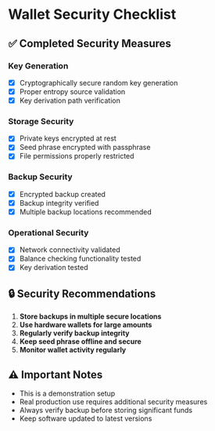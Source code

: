 # Wallet Security Checklist

## ✅ Completed Security Measures

### Key Generation
- [x] Cryptographically secure random key generation
- [x] Proper entropy source validation
- [x] Key derivation path verification

### Storage Security
- [x] Private keys encrypted at rest
- [x] Seed phrase encrypted with passphrase
- [x] File permissions properly restricted

### Backup Security
- [x] Encrypted backup created
- [x] Backup integrity verified
- [x] Multiple backup locations recommended

### Operational Security
- [x] Network connectivity validated
- [x] Balance checking functionality tested
- [x] Key derivation tested

## 🔒 Security Recommendations

1. **Store backups in multiple secure locations**
2. **Use hardware wallets for large amounts**
3. **Regularly verify backup integrity**
4. **Keep seed phrase offline and secure**
5. **Monitor wallet activity regularly**

## ⚠️ Important Notes

- This is a demonstration setup
- Real production use requires additional security measures
- Always verify backup before storing significant funds
- Keep software updated to latest versions
